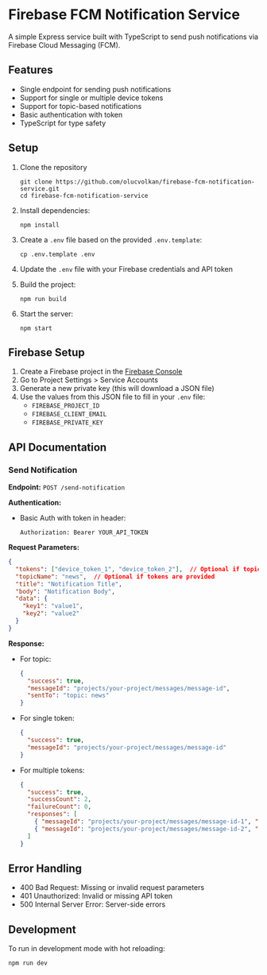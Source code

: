 # Firebase FCM Notification Service

A simple Express service built with TypeScript to send push notifications via Firebase Cloud Messaging (FCM).

## Features

- Single endpoint for sending push notifications
- Support for single or multiple device tokens
- Support for topic-based notifications
- Basic authentication with token
- TypeScript for type safety

## Setup

1. Clone the repository
   ```
   git clone https://github.com/olucvolkan/firebase-fcm-notification-service.git
   cd firebase-fcm-notification-service
   ```

2. Install dependencies:
   ```
   npm install
   ```

3. Create a `.env` file based on the provided `.env.template`:
   ```
   cp .env.template .env
   ```

4. Update the `.env` file with your Firebase credentials and API token
5. Build the project:
   ```
   npm run build
   ```

6. Start the server:
   ```
   npm start
   ```

## Firebase Setup

1. Create a Firebase project in the [Firebase Console](https://console.firebase.google.com/)
2. Go to Project Settings > Service Accounts
3. Generate a new private key (this will download a JSON file)
4. Use the values from this JSON file to fill in your `.env` file:
   - `FIREBASE_PROJECT_ID`
   - `FIREBASE_CLIENT_EMAIL`
   - `FIREBASE_PRIVATE_KEY`

## API Documentation

### Send Notification

**Endpoint:** `POST /send-notification`

**Authentication:**
- Basic Auth with token in header:
  ```
  Authorization: Bearer YOUR_API_TOKEN
  ```

**Request Parameters:**
```json
{
  "tokens": ["device_token_1", "device_token_2"],  // Optional if topicName is provided
  "topicName": "news",  // Optional if tokens are provided
  "title": "Notification Title",
  "body": "Notification Body",
  "data": {
    "key1": "value1",
    "key2": "value2"
  }
}
```

**Response:**
- For topic:
  ```json
  {
    "success": true,
    "messageId": "projects/your-project/messages/message-id",
    "sentTo": "topic: news"
  }
  ```
- For single token:
  ```json
  {
    "success": true,
    "messageId": "projects/your-project/messages/message-id"
  }
  ```
- For multiple tokens:
  ```json
  {
    "success": true,
    "successCount": 2,
    "failureCount": 0,
    "responses": [
      { "messageId": "projects/your-project/messages/message-id-1", "success": true },
      { "messageId": "projects/your-project/messages/message-id-2", "success": true }
    ]
  }
  ```

## Error Handling

- 400 Bad Request: Missing or invalid request parameters
- 401 Unauthorized: Invalid or missing API token
- 500 Internal Server Error: Server-side errors

## Development

To run in development mode with hot reloading:
```
npm run dev
```